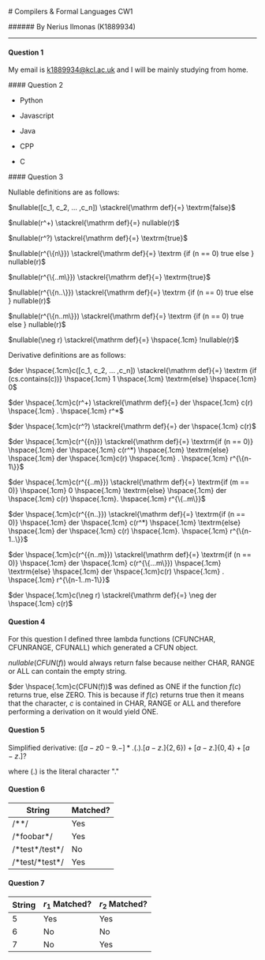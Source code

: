 # Compilers & Formal Languages CW1

###### By Nerius Ilmonas (K1889934)

---

#### Question 1  

My email is k1889934@kcl.ac.uk and I will be mainly studying from home.

#### Question 2

- Python
  
- Javascript
  
- Java
  
- CPP
  
- C
  

#### Question 3

Nullable definitions are as follows:

$nullable([c_1, c_2, ... ,c_n]) \stackrel{\mathrm def}{=} \textrm{false}$

$nullable(r^+) \stackrel{\mathrm def}{=} nullable(r)$

$nullable(r^?) \stackrel{\mathrm def}{=} \textrm{true}$

$nullable(r^{\{n\}}) \stackrel{\mathrm def}{=} \textrm {if (n == 0) true else } nullable(r)$

$nullable(r^{\{..m\}}) \stackrel{\mathrm def}{=} \textrm{true}$

$nullable(r^{\{n..\}}) \stackrel{\mathrm def}{=} \textrm {if (n == 0) true else } nullable(r)$

$nullable(r^{\{n..m\}}) \stackrel{\mathrm def}{=} \textrm {if (n == 0) true else } nullable(r)$

$nullable(\neg r) \stackrel{\mathrm def}{=} \hspace{.1cm} !nullable(r)$

Derivative definitions are as follows:

$der \hspace{.1cm}c([c_1, c_2, ... ,c_n]) \stackrel{\mathrm def}{=} \textrm {if (cs.contains(c))} \hspace{.1cm} 1 \hspace{.1cm} \textrm{else} \hspace{.1cm} 0$

$der \hspace{.1cm}c(r^+) \stackrel{\mathrm def}{=} der \hspace{.1cm} c(r) \hspace{.1cm} . \hspace{.1cm} r^*$

$der \hspace{.1cm}c(r^?) \stackrel{\mathrm def}{=} der \hspace{.1cm} c(r)$

$der \hspace{.1cm}c(r^{{n}}) \stackrel{\mathrm def}{=} \textrm{if (n == 0)} \hspace{.1cm} der \hspace{.1cm} c(r^*) \hspace{.1cm} \textrm{else} \hspace{.1cm} der \hspace{.1cm}c(r) \hspace{.1cm} . \hspace{.1cm} r^{\{n-1\}}$

$der \hspace{.1cm}c(r^{{..m}}) \stackrel{\mathrm def}{=} \textrm{if (m == 0)} \hspace{.1cm} 0 \hspace{.1cm} \textrm{else} \hspace{.1cm} der \hspace{.1cm} c(r) \hspace{.1cm}. \hspace{.1cm} r^{\{..m\}}$

$der \hspace{.1cm}c(r^{{n..}}) \stackrel{\mathrm def}{=} \textrm{if (n == 0)} \hspace{.1cm} der \hspace{.1cm} c(r^*) \hspace{.1cm} \textrm{else} \hspace{.1cm} der \hspace{.1cm} c(r) \hspace{.1cm}. \hspace{.1cm} r^{\{n-1..\}}$

$der \hspace{.1cm}c(r^{{n..m}}) \stackrel{\mathrm def}{=} \textrm{if (n == 0)} \hspace{.1cm} der \hspace{.1cm} c(r^{\{...m\}}) \hspace{.1cm} \textrm{else} \hspace{.1cm} der \hspace{.1cm}c(r) \hspace{.1cm} . \hspace{.1cm} r^{\{n-1..m-1\}}$

$der \hspace{.1cm}c(\neg r) \stackrel{\mathrm def}{=} \neg der \hspace{.1cm} c(r)$

#### Question 4

For this question I defined three lambda functions (CFUNCHAR, CFUNRANGE, CFUNALL) which generated a CFUN object.

$nullable(CFUN(f))$ would always return false because neither CHAR, RANGE or ALL can contain the empty string.

$der \hspace{.1cm}c(CFUN(f))$ was defined as ONE if the function $f(c)$ returns true, else ZERO. This is because if $f(c)$ returns true then it means that the character, $c$ is contained in CHAR, RANGE or ALL and therefore performing a derivation on it would yield ONE.

#### Question 5

Simplified derivative: $([a-z0-9.-]*.(.).[a-z.]\{2,6\}) + [a-z.]\{0,4\} + [a-z.]?$

where $(.)$ is the literal character "."

#### Question 6

| String | Matched? |
| --- | --- |
| /\*\*/ | Yes |
| /*foobar\*/ | Yes |
| /\*test\*/test\*/ | No  |
| /\*test/\*test\*/ | Yes |

#### Question 7

| String | $r_1$ Matched? | $r_2$ Matched? |
| --- | --- | --- |
| 5   | Yes | Yes |
| 6   | No  | No  |
| 7   | No  | Yes |